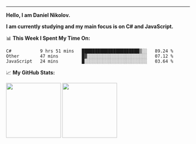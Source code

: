 ---
**Hello, I am Daniel Nikolov.**

**I am currently studying and my main focus is on C# and JavaScript.**

📊 **This Week I Spent My Time On:**
<!--START_SECTION:waka-->
```text
C#           9 hrs 51 mins   ██████████████████████▒░░   89.24 % 
Other        47 mins         █▓░░░░░░░░░░░░░░░░░░░░░░░   07.12 % 
JavaScript   24 mins         █░░░░░░░░░░░░░░░░░░░░░░░░   03.64 % 
```
<!--END_SECTION:waka-->

📈 **My GitHub Stats:**

<p>
  <img height="150em" src="https://github-readme-stats.vercel.app/api?username=NikolovDaniel&show_icons=true&hide_border=true&&count_private=true&include_all_commits=true" />
  <img height="150em" src="https://github-readme-stats.vercel.app/api/top-langs/?username=NikolovDaniel&exclude_repo=KNN-Image-Classification&show_icons=true&hide_border=true&layout=compact&langs_count=8s"/>
</p>
